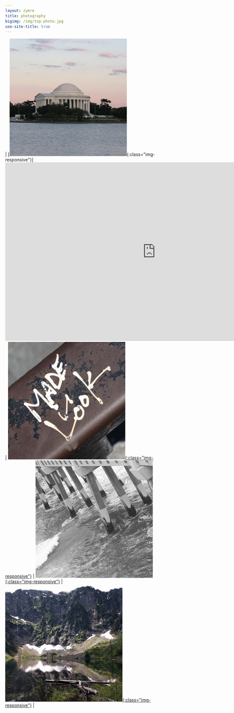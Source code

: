 ```yaml
---
layout: zymre
title: photography
bigimg: /img/top-photo.jpg
use-site-title: true
---
```


| [<img src="/media/arch.jpg" onmouseover="this.src='/media/arch_hover.jpg'" onmouseout="this.src='/media/arch.jpg'" />{:class="img-responsive"}]<iframe src="https://flic.kr/s/aHsjU98CkE" frameborder="0" width="960" height="570" allowfullscreen="true" mozallowfullscreen="true" webkitallowfullscreen="true"></iframe> | [<img src="/media/artsy.jpg" onmouseover="this.src='/media/artsy_hover.jpg'" onmouseout="this.src='/media/artsy.jpg'" />{:class="img-responsive"}](https://flic.kr/s/aHsjU99FZF) | [<img src="/media/bw.jpg" onmouseover="this.src='/media/bw_hover.jpg'" onmouseout="this.src='/media/bw.jpg'" />{:class="img-responsive"}](https://flic.kr/s/aHsjuVeqe3) | [<img src="/media/nature.jpg" onmouseover="this.src='/media/nature_hover.jpg'" onmouseout="this.src='/media/nature.jpg'" />{:class="img-responsive"}](https://flic.kr/s/aHsk9ZvMKs) |
